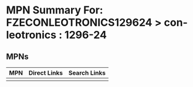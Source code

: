 



# MPN Summary For: FZECONLEOTRONICS129624 > con-leotronics : 1296-24

## MPNs
  

|MPN|Direct Links|Search Links|
| :--- | :--- | :--- |
||||
